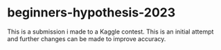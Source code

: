 # beginners-hypothesis-2023
This is a submission i made to a Kaggle contest. This is an initial attempt and further changes can be made to improve accuracy.
